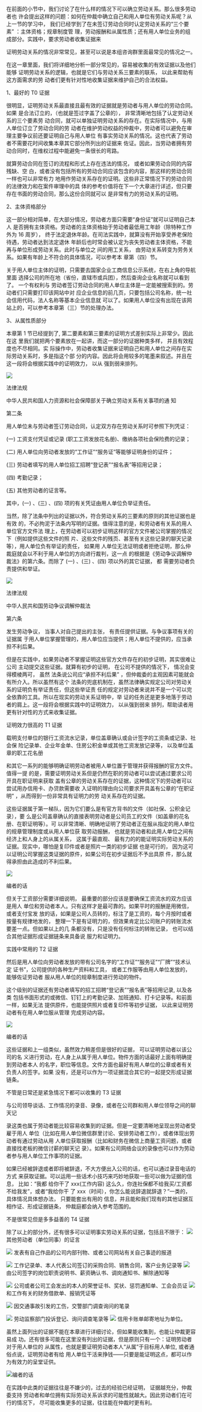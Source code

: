 在前面的小节中，我们讨论了在什么样的情况下可以确立劳动关系。那么很多劳动者也 许会提出这样的问题：如何在仲裁中确立自己和用人单位有劳动关系呢？从上一节的学习中， 我们已经学到了在未签订劳动合同时认定劳动关系的“三个要素” ：主体资格；规章制度管 理，劳动报酬和从属性质；还有用人单位业务的组成部分。实践中，要求劳动者收集证据来

证明劳动关系的情况非常常见，甚至可以说是本组咨询群里面最常见的情况之一。

在这一章里面，我们将详细地分析一部分常见的，容易被收集的有效证据以及他们能够 证明劳动关系的逻辑，也就是它们与劳动关系三要素的联系， 以此来帮助有这方面需求的劳 动者们更有针对性地收集证据来维护自己的合法权益。

1、最好的 T0 证据

很明显，证明劳动关系最直接且最有效的证据就是劳动者与用人单位的劳动合同。如果 是合法订立的，（也就是签过字盖了公章的）， 非常清晰地包括了认定劳动关系的三个要素劳 动合同，就可以单独证明劳动关系的存在。在实际情况中，与用人单位订立了劳动合同的劳 动者在维护劳动权益的仲裁中，劳动者可以避免在审理主要争议前还要证明自己与用人单位 有事实劳动关系的情况。这也代表了劳动者不需要花时间收集本章其它部分所列出的证据来 佐证。因此，当劳动者拥有劳动合同时，在维权过程中能避免一条很长的弯路。

就算劳动合同在签订的流程和形式上存在违法的情况， 或者如果劳动合同的内容残缺、空 白，或者没有包括所有的劳动合同应该包含的内容，那这样的劳动合同一样也可以非常有力 地用作劳动关系存在的证明。这些非正常情况下的劳动合同的法律效力和在案件审理中的具 体的参考价值将在下一个大章进行详述，但只要存在书面的劳动合同，那么这份合同就可以 是非常有力的劳动关系的证明。

2、主体资格部分

这一部分相对简单，在大部分情况，劳动者方面只需要“身份证”就可以证明自己本人 是否拥有主体资格。劳动者的主体资格始于劳动者最低用工年龄（除特种工作外为 16 周岁）， 终于法定退休年龄。在司法实践中，就算没有开始享受养老保险待遇，劳动者达到法定退休 年龄后也时常会被认定为丧失劳动者主体资格，不能再与单位形成劳动关系。此时与单位之 间的用工关系， 由劳动关系转变为劳务关系。如果有年龄上不符合的具体情况，可以参考本 章第（四）节。

关于用人单位主体的证明，只需要去国家企业工商信息公示系统，在右上角的导航里面 选择公司的所在地（省份，直辖市或兵团），然后查询企业名称就可以看到了。 一个有权利与 劳动者签订劳动合同的用人单位主体是一定能被搜索到的。劳动者们只需要打印该网站中对 应企业信息的前几页，只要包括公司名称，统一社会信用代码，法人名称等基本企业信息就 可以了。如果用人单位没有出现在该网站上的，可以参考本章第（三）节的处理办法。

3、从属性质部分

本章第 1 节已经提到了, 第二要素和第三要素的证明方式差别实际上非常少。因此在这 里我们就把两个要素放在一起讲，而这一部分的证据种类多样， 并且有效程度也不尽相同。实 际操作中，劳动者收集证据来证明自己和用人单位之间存在实际劳动关系时，多是指这个部 分的内容。因此将会用较多的笔墨来叙述。并且在这一段将会根据实践中的证明效力， 以从 强到弱来排列。

![](<@img/img_ 202.png>)

法律法规

中华人民共和国人力资源和社会保障部关于确立劳动关系有关事项的通 知

第二条

用人单位未与劳动者签订劳动合同，认定双方存在劳动关系时可参照下列凭证：

(一) 工资支付凭证或记录 (职工工资发放花名册)、缴纳各项社会保险费的记录；

(二) 用人单位向劳动者发放的“工作证”“服务证”等能够证明身份的证件；

(三) 劳动者填写的用人单位招工招聘“登记表”“报名表”等招用记录；

(四) 考勤记录；

(五) 其他劳动者的证言等。

其中，(一) 、(三) 、(四) 项的有关凭证由用人单位负举证责任。

当然，除了法条中列出的证据以外，符合劳动关系的三要素的原则的其他证据也是有效 的，不必拘泥于法条内写明的证据。值得注意的是，和劳动者有关系的用人单位官方文件法 理上，在劳动者可以初步证明这样的官方文件被公司掌握的情况下（例如提供这些文件的照 片、这些文件的残页、甚至有关这些记录的聊天记录等），用人单位负有举证的责任， 如果用 人单位无法证明或者拒绝证明，那么仲裁庭就会以不利于用人单位的方向进行裁判，这一点 的根据是《劳动争议调解仲裁法》的第六条。而除了 (一) 、(三) 、(四) 项以外的其它证据， 都 需要劳动者负责提供和举证。

![](<@img/img_ 203.png>)

法律法规

中华人民共和国劳动争议调解仲裁法

第六条

发生劳动争议， 当事人对自己提出的主张， 有责任提供证据。与争议事项有关的证据属 于用人单位掌握管理的，用人单位应当提供；用人单位不提供的，应当承担不利后果。

但是在实践中，如果劳动者不掌握证明这些官方文件存在的初步证明，其实很难让公司 主动提交这些证据。就算有初步的证明， 在公司不提供的情况下， 情况会变得模棱两可， 虽然 法条说公司应“承担不利后果” ，但仲裁委的主观因素可能就会有所介入。所以虽然有这个 法条的兜底机制在，虽然法律确实规定公司对劳动关系的证明负有举证责任，但这些举证责 任的规定对劳动者来说并不是一个可以完全依靠的工具。所以在现实的劳动关系证明中，举 证的任务还是更多地落于劳动者的肩上。这一段将会根据实践中的证明效力， 以从强到弱来 排列，帮助读者用更有针对性的方式来收集证据。

证明效力很高的 T1 证据

载明支付单位的银行工资流水记录，单位盖章确认或会计签字的工资条或记录、社会保 险记录单、企业年金单、住房公积金单或其他工资发放记录等， 以及单位盖章的职工花名册

和其它一系列的能够明确证明劳动者被用人单位置于管理并获得报酬的官方文件。值得一提 的是，需要证明劳动关系但是仍然在职的劳动者可以尝试通过要求公司开具在职证明来获取 盖有公章的劳动关系存在的证据，这种情况下的劳动者可以尝试用办信用卡、办贷款需要收 入证明的理由向公司要求开具盖有公章的“在职证明” ，从而得到一份非常具有证明力的劳 动关系存在的证据。

这些证据属于第一梯队，因为它们要么是有官方背书的文件（如社保、公积金记录），要 么是公司盖章确认的直接表明劳动者是公司员工的文件（如盖章的花名册、在职证明等）。可 以非常清晰、明确地证明了劳动者正在服从指定的用人单位的规章管理制度或从用人单位获 取劳动报酬， 也就是劳动者和此用人单位之间有经济上和人身上的从属关系， 这属于最直观、 最有力的的能证明实际劳动关系的证据。现实中，哪怕是复印件或者是照片一类的初步证据 也是可行的， 因为这可以证明公司掌握这类证据的原件，如果公司在初步证据后不予出具原 件，那么就得承担由此造成的不利后果。

![](<@img/img_ 204.png>)

编者的话

但关于工资部分需要详细说明， 最重要的部分应该是要确保工资流水的双方应该是用人 单位和劳动者本人。只有这样才是最可靠的。如果平时的报酬是用微信， 或者支付宝发 放的话，如果是公司人员转的，标注了是工资的，每个月按时或者按量有规律地发的， 整理一下是有证明力的，但效果肯定比公司账户的转账流水要差一点。但如果以上的几 条都没有，只是没有任何标注的转账记录， 也可以结合其他证据形成证据链条来具备说 服力和证明力。

实践中常用的 T2 证据

然后是用人单位向劳动者发放的带有公司名字的“工作证”“服务证”“厂牌”“技术认定 证书”，公司提供的各种生产资料和工具， 或者工作服等由用人单位发放的，能够佐证劳动者 服从用人单位的规章制度进行劳动的物件。

这个级别的证据还有劳动者填写的招工招聘“登记表”“报名表”等招用记录, 以及各类 包括书面形式的或微信、钉钉上的考勤记录、加班通知、打卡记录等。和前面一样，如果无法 提供原件，也能提供照片或者复印件等初步证据， 以此来证明劳动者有在用人单位服从管理 完成劳动内容。

![](<@img/img_ 205.png>)

编者的话

这些证据和上一组类似，虽然效力稍差但是很好的证据， 可以证明劳动者以该公司的名 义进行劳动，在人身上从属于用人单位。物件方面的话最好上面有明确提到劳动者本人 的名字，职位等信息。文件方面也最好有用人单位的公章或者有关负责人的签字。如果 没有，还是可以作为一项证据混合其它的一起提交形成证据链条。

不管是日常还是紧急情况下都可以收集的 T3 证据

与公司领导谈话、工作情况的录音、录像，或者在公司群和用人单位领导之间的聊天记

录这类也属于劳动者能比较容易收集到的证据。但是一定要清晰地呈现出劳动者受雇于用人 单位（比如在用人单位微信群里讨论、安排劳动者工作），或者体现出劳动者有通过劳动从用 人单位获取报酬（比如和财务在微信上商量工资问题，或者直接找老板的微信讨薪的聊天记 录）。如果有公司网络会议的录像也可以作为劳动者参与用人单位工作事项的证据。

如果已经被辞退或者即将被辞退，不大方便出入公司的话，也可以通过录音电话的方式 来获取证据。可以运用一些话术小技巧来巧妙地获取一些可以做为证据的信息， 比如：“我都 给你干了 xxx(工作内容) 这么久，你连社保都不给我买/工资都不给我发”，或者“我给你干 了 xxx（时间），你怎么能说辞退就辞退？”一类的，具体情况具体想办法， 只要能套出有用的 信息，并且能和我们现有的其他证据互相作证、形成证据链条， 仲裁庭都会纳入参考范围的。

不是很常见但是多多益善的 T4 证据

除了以上的部分外，还有很多可以证明事实劳动关系的证据，包括且不限于： ![](<@img/img_ 206.png>) 其他劳动者（单位同事）的证言

![](<@img/img_ 207.png>) 发表有自己作品的公司内部刊物、或者公司网站有关自己事迹的报道

![](<@img/img_ 208.png>) 工作记录单、本人代表公司签订的采购合同、销售合同，客户业务记录等 ![](<@img/img_ 209.png>) 由公司签字的岗位职责说明书、薪资确认书、调岗通知书、解除通知等

![](<@img/img_ 210.png>) 公司或者公司工会发出的本人的荣誉证书、奖状、惩罚通知单、工会会员证 ![](<@img/img_ 211.png>) 和工作有关的财务借款单、报销凭证等

![](<@img/img_ 212.png>) 因交通事故引发的工伤，交警部门调查询问的笔录

![](<@img/img_ 213.png>) 劳动监察部门投诉登记、询问调查笔录等 ![](<@img/img_ 214.png>) 信用卡账单邮寄地址为单位。

虽然上面列出的证据不能在本章进行详细讨论，但如果能收集到，也能让仲裁更容易成 功。还有很多可能在这里没有列出的证据，但是原则只有一个：证明劳动者对于用人单位的 从属性，也就是要证明劳动者本人“从属”于目标用人单位, 或者通俗点说，证明劳动者有给 用人单位干活来挣钱——只要是能证明这点，都可以作为有效力的呈堂证供。

![](<@img/img_ 215.png>)编者的话

在实践中此类的证据往往是不嫌少的，过去的经验已经证明， 证据越充分，仲裁委支持 劳动者和单位拥有实际劳动关系诉求的可能性就越大。因此劳动者们在可行的情况下， 尽可能收集更多的证据，往往能在仲裁时更有利。